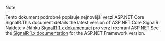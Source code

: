 > [!NOTE]
> <span data-ttu-id="36600-101">Tento dokument podrobně popisuje nejnovější verzi ASP.NET Core SignalR.</span><span class="sxs-lookup"><span data-stu-id="36600-101">This document details the latest version of ASP.NET Core SignalR.</span></span> <span data-ttu-id="36600-102">Najdete v článku [SignalR 1.x dokumentaci](/aspnet/signalr/) pro verzi rozhraní ASP.NET.</span><span class="sxs-lookup"><span data-stu-id="36600-102">See the [SignalR 1.x documentation](/aspnet/signalr/) for the ASP.NET Framework version.</span></span>